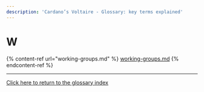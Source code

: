 ```yaml
---
description: 'Cardano’s Voltaire - Glossary: key terms explained'
---
```


# W

{% content-ref url="working-groups.md" %}
[working-groups.md](working-groups.md)
{% endcontent-ref %}

***

[Click here to return to the glossary index](../../../cardano/cardano-governance/key-terms/general-glossary/)
